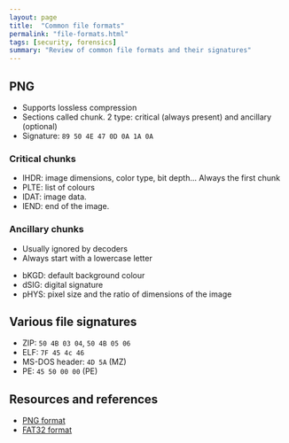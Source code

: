```yaml
---
layout: page
title:  "Common file formats"
permalink: "file-formats.html"
tags: [security, forensics]
summary: "Review of common file formats and their signatures"
---
```



## PNG
* Supports lossless compression
* Sections called chunk. 2 type: critical (always present) and ancillary (optional)
* Signature: `89 50 4E 47 0D 0A 1A 0A`

### Critical chunks
- IHDR: image dimensions, color type, bit depth... Always the first chunk
- PLTE: list of colours
- IDAT: image data.
- IEND: end of the image.

### Ancillary chunks
* Usually ignored by decoders
* Always start with a lowercase letter
- bKGD: default background colour
- dSIG: digital signature
- pHYS: pixel size and the ratio of dimensions of the image

## Various file signatures
* ZIP: `50 4B 03 04`, `50 4B 05 06`
* ELF: `7F 45 4c 46`
* MS-DOS header: `4D 5A` (MZ)
* PE: `45 50 00 00` (PE)


## Resources and references
* [PNG format](https://teambi0s.gitlab.io/bi0s-wiki/forensics/image-forensics/#portable-network-graphics-png)
* [FAT32 format](http://www.file-recovery.com/recovery-file-system-FAT32-features.htm)
